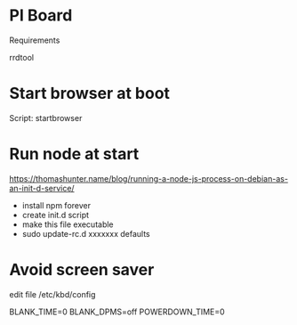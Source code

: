 PI Board
===========

Requirements

rrdtool

Start browser at boot
======
Script: startbrowser

Run node at start
======
https://thomashunter.name/blog/running-a-node-js-process-on-debian-as-an-init-d-service/

- install npm forever
- create init.d script
- make this file executable
- sudo update-rc.d xxxxxxx defaults


Avoid screen saver
====
edit file /etc/kbd/config

BLANK_TIME=0
BLANK_DPMS=off
POWERDOWN_TIME=0

